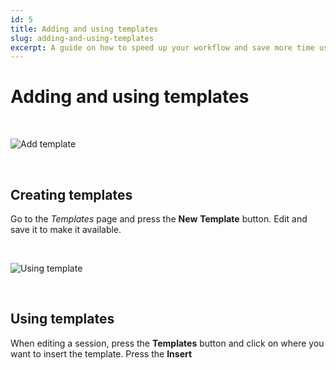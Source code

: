 ```yaml
---
id: 5
title: Adding and using templates
slug: adding-and-using-templates
excerpt: A guide on how to speed up your workflow and save more time using templates.
---
```

# Adding and using templates

<br>

![Add template](/help-img/5/add-template.gif)

<br>

## Creating templates

Go to the _Templates_ page and press the **New** **Template** button. Edit and save it to make it available.

<br>

![Using template](/help-img/5/insert-template.gif)

<br>

## Using templates

When editing a session, press the **Templates** button and click on where you want to insert the template. Press the **Insert <template name>** button to add it.